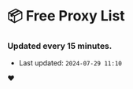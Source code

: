 # :package: Free Proxy List
### Updated every 15 minutes.

- Last updated: `2024-07-29 11:10`

:heart:
